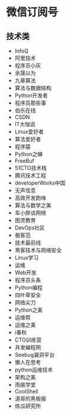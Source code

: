 # 微信订阅号

## 技术类

- InfoQ
- 阿里技术
- 程序员小灰
- 余晟以为
- 九章算法
- 算法与数据结构
- Python开发者
- 程序员那些事
- 伯乐在线
- CSDN
- IT大咖说
- Linux爱好者
- 算法爱好者
- 程序猿
- Python之蝉
- FreeBuf
- 51CTO技术栈
- 腾讯技术工程
- developerWorks中国
- 无声信息
- 高效开发韵味
- 算法与数学之美
- 车小胖谈网络
- 图灵教育
- DevOps社区
- 极客范
- 技术最前线
- 黑客技术与网络安全
- Linux学习
- 运维
- Web开发
- 程序员头条
- Python编程
- 四叶草安全
- 网络尖刀
- Python之美
- 运维帮
- 运维之美
- i春秋
- CTO训练营
- 并发编程网
- Seebug漏洞平台
- 懒人在思考
- python运维技术
- 架构之美
- 雨痕学堂
- CoolShell
- 道哥的黑板报
- 练瓜研究所
